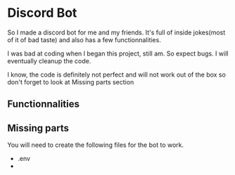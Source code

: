 # Discord Bot



So I made a discord bot for me and my friends. It's full of inside jokes(most of it of bad taste) and also has a few functionnalities.

I was bad at coding when I began this project, still am. So expect bugs. I will eventually cleanup the code. 

I know, the code is definitely not perfect and will not work out of the box so don't forget to look at Missing parts section

## Functionnalities


## Missing parts

You will need to create the following files for the bot to work.

- .env
- 

